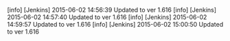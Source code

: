 [info] [Jenkins] 2015-06-02 14:56:39 Updated to ver 1.616
[info] [Jenkins] 2015-06-02 14:57:40 Updated to ver 1.616
[info] [Jenkins] 2015-06-02 14:59:57 Updated to ver 1.616
[info] [Jenkins] 2015-06-02 15:00:50 Updated to ver 1.616
